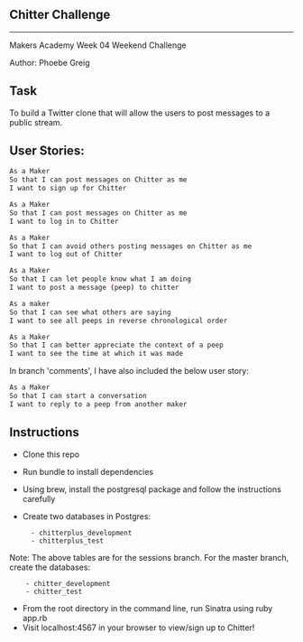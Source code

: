 Chitter Challenge
-------------------
--------------------

Makers Academy Week 04 Weekend Challenge  

Author: Phoebe Greig

Task
------

To build a Twitter clone that will allow the users to post messages to a public stream.

User Stories:
---------------

```sh
As a Maker
So that I can post messages on Chitter as me
I want to sign up for Chitter

As a Maker
So that I can post messages on Chitter as me
I want to log in to Chitter

As a Maker
So that I can avoid others posting messages on Chitter as me
I want to log out of Chitter

As a Maker
So that I can let people know what I am doing  
I want to post a message (peep) to chitter

As a maker
So that I can see what others are saying  
I want to see all peeps in reverse chronological order

As a Maker
So that I can better appreciate the context of a peep
I want to see the time at which it was made
```

In branch 'comments', I have also included the below user story:

```sh
As a Maker
So that I can start a conversation
I want to reply to a peep from another maker
```

Instructions
--------------

* Clone this repo
* Run bundle to install dependencies
* Using brew, install the postgresql package and follow the instructions carefully
* Create two databases in Postgres:  

		- chitterplus_development      
 		- chitterplus_test 

Note: The above tables are for the sessions branch. 
For the master branch, create the databases:  

		- chitter_development      
 		- chitter_test 
* From the root directory in the command line, run Sinatra using ruby app.rb
* Visit localhost:4567 in your browser to view/sign up to Chitter!
